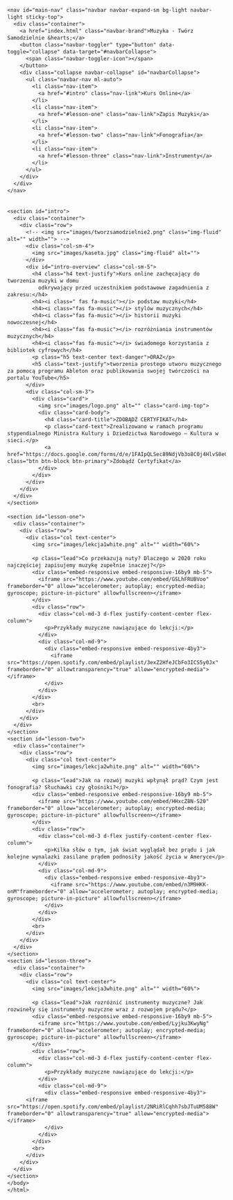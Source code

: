 <!DOCTYPE html>
<html lang="en">

<head>
  <meta charset="UTF-8">
  <meta name="viewport" content="width=device-width, initial-scale=1.0">
  <meta http-equiv="X-UA-Compatible" content="ie=edge">
  <link rel="stylesheet" href="https://stackpath.bootstrapcdn.com/bootstrap/4.4.1/css/bootstrap.min.css" integrity="sha384-Vkoo8x4CGsO3+Hhxv8T/Q5PaXtkKtu6ug5TOeNV6gBiFeWPGFN9MuhOf23Q9Ifjh" crossorigin="anonymous">
  <link rel="stylesheet" href="https://cdnjs.cloudflare.com/ajax/libs/font-awesome/5.14.0/css/all.min.css" integrity="sha512-1PKOgIY59xJ8Co8+NE6FZ+LOAZKjy+KY8iq0G4B3CyeY6wYHN3yt9PW0XpSriVlkMXe40PTKnXrLnZ9+fkDaog==" crossorigin="anonymous" />
  <link rel="stylesheet" href="./style.css">
  <title>Muzyka - Twórz Samodzielnie &hearts;</title>
  </head>
  <body>

    <nav id="main-nav" class="navbar navbar-expand-sm bg-light navbar-light sticky-top">
      <div class="container">
        <a href="index.html" class="navbar-brand">Muzyka - Twórz Samodzielnie &hearts;</a>
        <button class="navbar-toggler" type="button" data-toggle="collapse" data-target="#navbarCollapse">
          <span class="navbar-toggler-icon"></span>
        </button>
        <div class="collapse navbar-collapse" id="navbarCollapse">
          <ul class="navbar-nav ml-auto">
            <li class="nav-item">
              <a href="#intro" class="nav-link">Kurs Online</a>
            </li>
            <li class="nav-item">
              <a href="#lesson-one" class="nav-link">Zapis Muzyki</a>
            </li>
            <li class="nav-item">
              <a href="#lesson-two" class="nav-link">Fonografia</a>
            </li>
            <li class="nav-item">
              <a href="#lesson-three" class="nav-link">Instrumenty</a>
            </li>
          </ul>
        </div>
      </div>
    </nav>


    <section id="intro">
      <div class="container">
        <div class="row">
          <!-- <img src="images/tworzsamodzielnie2.png" class="img-fluid" alt="" width=""> -->
          <div class="col-sm-4">
            <img src="images/kaseta.jpg" class="img-fluid" alt="">
          </div>
          <div id="intro-overview" class="col-sm-5">
            <h4 class="h4 text-justify">Kurs online zachęcający do tworzenia muzyki w domu
              odkrywający przed uczestnikiem podstawowe zagadnienia z zakresu:</h4>
            <h4><i class=" fas fa-music"></i> podstaw muzyki</h4>
            <h4><i class="fas fa-music"></i> stylów muzycznych</h4>
            <h4><i class="fas fa-music"></i> historii muzyki nowoczesnej</h4>
            <h4><i class="fas fa-music"></i> rozróżniania instrumentów muzycznych</h4>
            <h4><i class="fas fa-music"></i> świadomego korzystania z bibliotek cyfrowych</h4>
            <p class="h5 text-center text-danger">ORAZ</p>
            <h5 class="text-justify">tworzenia prostego utworu muzycznego za pomocą programu Ableton oraz publikowania swojej twórczości na portalu YouTube</h5>
          </div>
          <div class="col-sm-3">
            <div class="card">
              <img src="images/logo.png" alt="" class="card-img-top">
              <div class="card-body">
                <h4 class="card-title">ZDOBĄDŹ CERTYFIKAT</h4>
                <p class="card-text">Zrealizowano w ramach programu stypendialnego Ministra Kultury i Dziedzictwa Narodowego – Kultura w sieci.</p>
                <a href="https://docs.google.com/forms/d/e/1FAIpQLSec89NdjVb3o8C0j4HlvS8eCnnb2SBEcG4Bm2hPJ4qaFDvqDA/viewform" class="btn btn-block btn-primary">Zdobądź Certyfikat</a>
              </div>
            </div>
          </div>
        </div>
      </div>
    </section>

    <section id="lesson-one">
      <div class="container">
        <div class="row">
          <div class="col text-center">
            <img src="images/lekcja1white.png" alt="" width="60%">

            <p class="lead">Co przekazują nuty? Dlaczego w 2020 roku najczęściej zapisujemy muzykę zupełnie inaczej?</p>
            <div class="embed-responsive embed-responsive-16by9 mb-5">
              <iframe src="https://www.youtube.com/embed/GSLhFRUBVoo" frameborder="0" allow="accelerometer; autoplay; encrypted-media; gyroscope; picture-in-picture" allowfullscreen></iframe>
            </div>
            <div class="row">
              <div class="col-md-3 d-flex justify-content-center flex-column">
                <p>Przykłady muzyczne nawiązujące do lekcji:</p>
              </div>
              <div class="col-md-9">
                <div class="embed-responsive embed-responsive-4by3">
                  <iframe src="https://open.spotify.com/embed/playlist/3exZ2HfeJCbFo3ICS5y0Jx" frameborder="0" allowtransparency="true" allow="encrypted-media"></iframe>
                </div>
              </div>
            </div>
            <br>
          </div>
        </div>
      </div>
    </section>
    <section id="lesson-two">
      <div class="container">
        <div class="row">
          <div class="col text-center">
            <img src="images/lekcja2white.png" alt="" width="60%">

            <p class="lead">Jak na rozwój muzyki wpłynął prąd? Czym jest fonografia? Słuchawki czy głośniki?</p>
            <div class="embed-responsive embed-responsive-16by9 mb-5">
              <iframe src="https://www.youtube.com/embed/HHxcZ8N-S20" frameborder="0" allow="accelerometer; autoplay; encrypted-media; gyroscope; picture-in-picture" allowfullscreen></iframe>
            </div>
            <div class="row">
              <div class="col-md-3 d-flex justify-content-center flex-column">
                <p>Kilka słów o tym, jak świat wyglądał bez prądu i jak kolejne wynalazki zasilane prądem podnosiły jakość życia w Ameryce</p>
              </div>
              <div class="col-md-9">
                <div class="embed-responsive embed-responsive-4by3">
                  <iframe src="https://www.youtube.com/embed/n3M9HKK-onM"frameborder="0" allow="accelerometer; autoplay; encrypted-media; gyroscope; picture-in-picture" allowfullscreen></iframe>
                </div>
              </div>
            </div>
            <br>
          </div>
        </div>
      </div>
    </section>
    <section id="lesson-three">
      <div class="container">
        <div class="row">
          <div class="col text-center">
            <img src="images/lekcja3white.png" alt="" width="60%">

            <p class="lead">Jak rozróżnić instrumenty muzyczne? Jak rozwineły się instrumenty muzyczne wraz z rozwojem prądu?</p>
            <div class="embed-responsive embed-responsive-16by9 mb-5">
              <iframe src="https://www.youtube.com/embed/Lyjku3KwyNg" frameborder="0" allow="accelerometer; autoplay; encrypted-media; gyroscope; picture-in-picture" allowfullscreen></iframe>
            </div>
            <div class="row">
              <div class="col-md-3 d-flex justify-content-center flex-column">
                <p>Przykłady muzyczne nawiązujące do lekcji:</p>
              </div>
              <div class="col-md-9">
                <div class="embed-responsive embed-responsive-4by3">
          <iframe src="https://open.spotify.com/embed/playlist/2NRiRlCqhh7sbJTuUM588W" frameborder="0" allowtransparency="true" allow="encrypted-media"></iframe>
                </div>
              </div>
            </div>
            <br>
          </div>
        </div>
      </div>
    </section>
    </body>
    </html>
